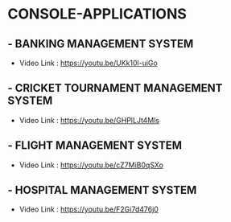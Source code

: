 # CONSOLE-APPLICATIONS

## - BANKING MANAGEMENT SYSTEM
   - Video Link : https://youtu.be/UKk10l-uiGo
   
## - CRICKET TOURNAMENT MANAGEMENT SYSTEM
   - Video Link : https://youtu.be/GHPlLJt4Mls
   
## - FLIGHT MANAGEMENT SYSTEM
   - Video Link : https://youtu.be/cZ7MiB0qSXo
   
## - HOSPITAL MANAGEMENT SYSTEM
   - Video Link : https://youtu.be/F2Gi7d476j0
